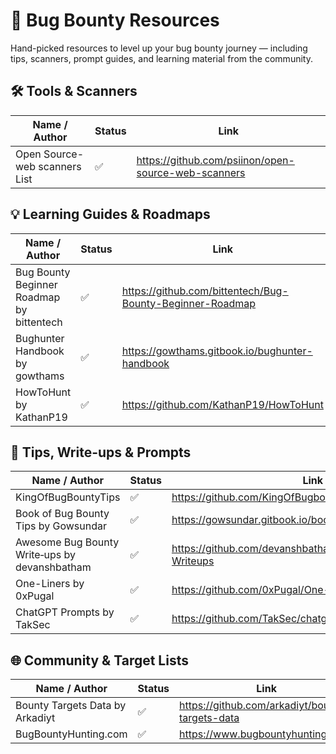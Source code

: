 # 🐞 Bug Bounty Resources

Hand-picked resources to level up your bug bounty journey — including tips, scanners, prompt guides, and learning material from the community.

## 🛠️ Tools & Scanners
| Name / Author                       | Status | Link                                                                 |
|------------------------------------|--------|----------------------------------------------------------------------|
| Open Source-web scanners List             | ✅     | https://github.com/psiinon/open-source-web-scanners                 |

## 💡 Learning Guides & Roadmaps
| Name / Author                       | Status | Link                                                                 |
|------------------------------------|--------|----------------------------------------------------------------------|
| Bug Bounty Beginner Roadmap by bittentech     | ✅     | https://github.com/bittentech/Bug-Bounty-Beginner-Roadmap             |
| Bughunter Handbook by gowthams               | ✅     | https://gowthams.gitbook.io/bughunter-handbook                             |
| HowToHunt by KathanP19                      | ✅     | https://github.com/KathanP19/HowToHunt                                      |

## 📝 Tips, Write-ups & Prompts
| Name / Author                       | Status | Link                                                                 |
|------------------------------------|--------|----------------------------------------------------------------------|
| KingOfBugBountyTips                | ✅     | https://github.com/KingOfBugbounty/KingOfBugBountyTips              |
| Book of Bug Bounty Tips by Gowsundar | ✅   | https://gowsundar.gitbook.io/book-of-bugbounty-tips                 |
| Awesome Bug Bounty Write‑ups by devanshbatham | ✅    | https://github.com/devanshbatham/Awesome-Bugbounty-Writeups                 |
| One-Liners by 0xPugal                          | ✅     | https://github.com/0xPugal/One-Liners          |
| ChatGPT Prompts by TakSec          | ✅     | https://github.com/TakSec/chatgpt-prompts-bug-bounty                |

## 🌐 Community & Target Lists
| Name / Author                       | Status | Link                                                                 |
|------------------------------------|--------|----------------------------------------------------------------------|
| Bounty Targets Data by Arkadiyt      | ✅     | https://github.com/arkadiyt/bounty-targets-data                           |
| BugBountyHunting.com                   | ✅     | https://www.bugbountyhunting.com/                                         |
